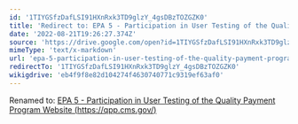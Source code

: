 ```yaml
---
id: '1TIYGSfzDafLSI91HXnRxk3TD9glzY_4gsDBzTOZGZK0'
title: 'Redirect to: EPA 5 - Participation in User Testing of the Quality Payment Program Website (https://qpp.cms.gov/)'
date: '2022-08-21T19:26:27.374Z'
source: 'https://drive.google.com/open?id=1TIYGSfzDafLSI91HXnRxk3TD9glzY_4gsDBzTOZGZK0'
mimeType: 'text/x-markdown'
url: 'epa-5-participation-in-user-testing-of-the-quality-payment-program-website-https-qpp.cms.gov.md'
redirectTo: '1TIYGSfzDafLSI91HXnRxk3TD9glzY_4gsDBzTOZGZK0'
wikigdrive: 'eb4f9f8e82d104274f4630740771c9319ef63af0'
---
```

Renamed to: [EPA 5 - Participation in User Testing of the Quality Payment Program Website (https://qpp.cms.gov/)](epa-5-participation-in-user-testing-of-the-quality-payment-program-website-https-qpp.cms.gov.md)
